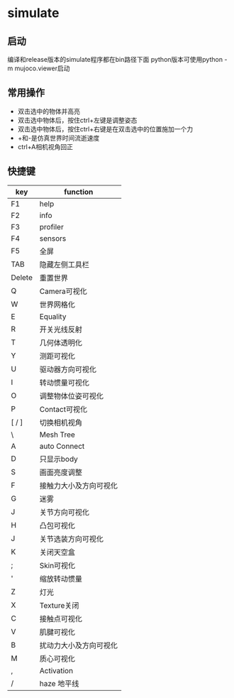 # simulate
## 启动
编译和release版本的simulate程序都在bin路径下面
python版本可使用python -m mujoco.viewer启动
## 常用操作
* 双击选中的物体并高亮
* 双击选中物体后，按住ctrl+左键是调整姿态
* 双击选中物体后，按住ctrl+右键是在双击选中的位置施加一个力
* +和-是仿真世界时间流逝速度
* ctrl+A相机视角回正
## 快捷键
|key|function|
|---|---|
|F1|help|
|F2|info|
|F3|profiler|
|F4|sensors|
|F5|全屏|
|TAB|隐藏左侧工具栏|
|Delete|重置世界|
|Q|Camera可视化|
|W|世界网格化|
|E|Equality|
|R|开关光线反射|
|T|几何体透明化|
|Y|测距可视化|
|U|驱动器方向可视化|
|I|转动惯量可视化|
|O|调整物体位姿可视化|
|P|Contact可视化|
|[ / ]|切换相机视角|
| \ |Mesh Tree|
|A|auto Connect|
|D|只显示body|
|S|画面亮度调整|
|F|接触力大小及方向可视化|
|G|迷雾|
|J|关节方向可视化|
|H|凸包可视化|
|J|关节选装方向可视化|
|K|关闭天空盒|
|;|Skin可视化|
|'|缩放转动惯量|
|Z|灯光|
|X|Texture关闭|
|C|接触点可视化|
|V|肌腱可视化|
|B|扰动力大小及方向可视化|
|M|质心可视化|
|,|Activation|
|/|haze 地平线|
